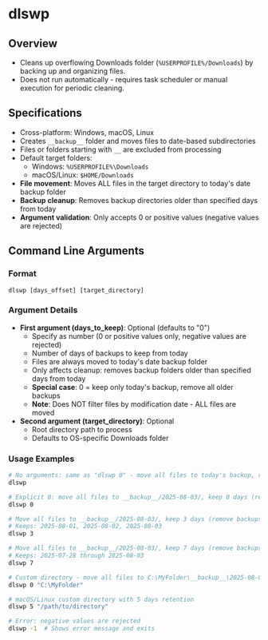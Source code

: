 # dlswp

## Overview

- Cleans up overflowing Downloads folder (`%USERPROFILE%/Downloads`) by backing up and organizing files.
- Does not run automatically - requires task scheduler or manual execution for periodic cleaning.

## Specifications

- Cross-platform: Windows, macOS, Linux
- Creates `__backup__` folder and moves files to date-based subdirectories
- Files or folders starting with `__` are excluded from processing
- Default target folders:
  - Windows: `%USERPROFILE%\Downloads`
  - macOS/Linux: `$HOME/Downloads`
- **File movement**: Moves ALL files in the target directory to today's date backup folder
- **Backup cleanup**: Removes backup directories older than specified days from today
- **Argument validation**: Only accepts 0 or positive values (negative values are rejected)

## Command Line Arguments

### Format
```
dlswp [days_offset] [target_directory]
```

### Argument Details

- **First argument (days_to_keep)**: Optional (defaults to "0")
  - Specify as number (0 or positive values only, negative values are rejected)
  - Number of days of backups to keep from today
  - Files are always moved to today's date backup folder
  - Only affects cleanup: removes backup folders older than specified days from today
  - **Special case**: 0 = keep only today's backup, remove all older backups
  - **Note**: Does NOT filter files by modification date - ALL files are moved
- **Second argument (target_directory)**: Optional
  - Root directory path to process
  - Defaults to OS-specific Downloads folder

### Usage Examples

```bash
# No arguments: same as "dlswp 0" - move all files to today's backup, remove all old backups
dlswp

# Explicit 0: move all files to __backup__/2025-08-03/, keep 0 days (remove all old backups)
dlswp 0

# Move all files to __backup__/2025-08-03/, keep 3 days (remove backups older than 2025-07-31)
# Keeps: 2025-08-01, 2025-08-02, 2025-08-03
dlswp 3

# Move all files to __backup__/2025-08-03/, keep 7 days (remove backups older than 2025-07-27)
# Keeps: 2025-07-28 through 2025-08-03
dlswp 7

# Custom directory - move all files to C:\MyFolder\__backup__\2025-08-03\
dlswp 0 "C:\MyFolder"

# macOS/Linux custom directory with 5 days retention
dlswp 5 "/path/to/directory"

# Error: negative values are rejected
dlswp -1  # Shows error message and exits
```